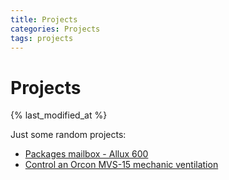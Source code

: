 ```yaml
---
title: Projects
categories: Projects
tags: projects
---
```

# Projects
{% last_modified_at %}

Just some random projects:

* [Packages mailbox - Allux 600](packages-mailbox-allux-600)
* [Control an Orcon MVS-15 mechanic ventilation](../esphome/orcon_mechanic_ventilation)
